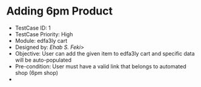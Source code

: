 # Adding 6pm Product 

- TestCase ID: 1
- TestCase Priority: High
- Module: edfa3ly cart
- Designed by: <em>Ehab S. Feki</em>>
- Objective: User can add the given item to edfa3ly cart and specific data will be auto-populated
- Pre-condition: User must have a valid link that belongs to automated shop (6pm shop)
- 
